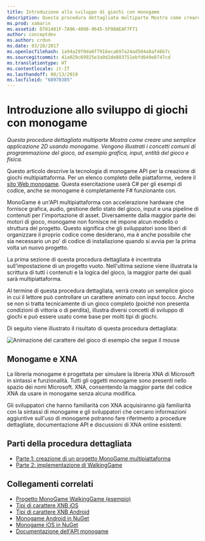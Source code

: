 ```yaml
---
title: Introduzione allo sviluppo di giochi con monogame
description: Questa procedura dettagliata multiparte Mostra come creare una semplice applicazione 2D usando monogame.  Vengono illustrati i concetti comuni di programmazione del gioco, ad esempio grafica, input, entità del gioco e fisica.
ms.prod: xamarin
ms.assetid: D781401F-7A96-4098-9645-5F98AEAF7F71
author: conceptdev
ms.author: crdun
ms.date: 03/28/2017
ms.openlocfilehash: 1a94a29f0da6f7916eca697a24ad504a0af46b7c
ms.sourcegitcommit: 41a029c69925e3a9d2de883751ebfd649e8747cd
ms.translationtype: HT
ms.contentlocale: it-IT
ms.lasthandoff: 08/13/2019
ms.locfileid: "68978385"
---
```

# <a name="introduction-to-game-development-with-monogame"></a>Introduzione allo sviluppo di giochi con monogame

_Questa procedura dettagliata multiparte Mostra come creare una semplice applicazione 2D usando monogame.  Vengono illustrati i concetti comuni di programmazione del gioco, ad esempio grafica, input, entità del gioco e fisica._

Questo articolo descrive la tecnologia di monogame API per la creazione di giochi multipiattaforma. Per un elenco completo delle piattaforme, vedere il [sito Web monogame](http://www.monogame.net/). Questa esercitazione userà C# per gli esempi di codice, anche se monogame è completamente F# funzionante con.

MonoGame è un'API multipiattaforma con accelerazione hardware che fornisce grafica, audio, gestione dello stato del gioco, input e una pipeline di contenuti per l'importazione di asset. Diversamente dalla maggior parte dei motori di gioco, monogame non fornisce né impone alcun modello o struttura del progetto.  Questo significa che gli sviluppatori sono liberi di organizzare il proprio codice come desiderano, ma è anche possibile che sia necessario un po' di codice di installazione quando si avvia per la prima volta un nuovo progetto.

La prima sezione di questa procedura dettagliata è incentrata sull'impostazione di un progetto vuoto. Nell'ultima sezione viene illustrata la scrittura di tutti i contenuti e la logica del gioco, la maggior parte dei quali sarà multipiattaforma.

Al termine di questa procedura dettagliata, verrà creato un semplice gioco in cui il lettore può controllare un carattere animato con input tocco.  Anche se non si tratta tecnicamente di un gioco completo (poiché non presenta condizioni di vittoria o di perdita), illustra diversi concetti di sviluppo di giochi e può essere usato come base per molti tipi di giochi.

Di seguito viene illustrato il risultato di questa procedura dettagliata:

![Animazione del carattere del gioco di esempio che segue il mouse](images/image1.gif)

## <a name="monogame-and-xna"></a>Monogame e XNA

La libreria monogame è progettata per simulare la libreria XNA di Microsoft in sintassi e funzionalità.  Tutti gli oggetti monogame sono presenti nello spazio dei nomi Microsoft. XNA, consentendo la maggior parte del codice XNA da usare in monogame senza alcuna modifica.

Gli sviluppatori che hanno familiarità con XNA acquisiranno già familiarità con la sintassi di monogame e gli sviluppatori che cercano informazioni aggiuntive sull'uso di monogame potranno fare riferimento a procedure dettagliate, documentazione API e discussioni di XNA online esistenti.

## <a name="walkthrough-parts"></a>Parti della procedura dettagliata

- [Parte 1: creazione di un progetto MonoGame multipiattaforma](~/graphics-games/monogame/introduction/part1.md)
- [Parte 2: implementazione di WalkingGame](~/graphics-games/monogame/introduction/part2.md)

## <a name="related-links"></a>Collegamenti correlati

- [Progetto MonoGame WalkingGame (esempio)](https://docs.microsoft.com/samples/xamarin/mobile-samples/walkinggamemg/)
- [Tipi di carattere XNB iOS](https://github.com/mono/CocosSharp/tree/master/Samples/GameStarterKit/GameStarterKit/Content/fonts)
- [Tipi di carattere XNB Android](https://github.com/mono/CocosSharp/tree/master/Samples/GameStarterKit/GameStarterKit/Assets/Content/fonts)
- [Monogame Android in NuGet](https://www.nuget.org/packages/MonoGame.Framework.Android/)
- [Monogame iOS in NuGet](https://www.nuget.org/packages/MonoGame.Framework.iOS/)
- [Documentazione dell'API monogame](http://www.monogame.net/documentation/?page=main)
